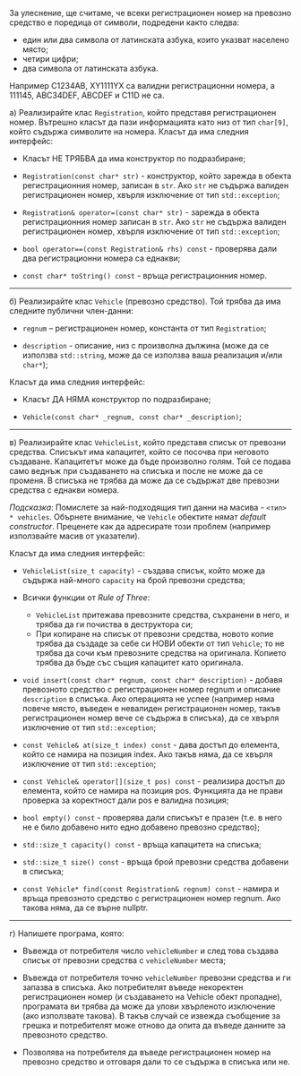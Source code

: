 

За улеснение, ще считаме, че всеки регистрационен номер на превозно средство е поредица от символи, подредени както следва:
- един или два символа от латинската азбука, които указват населено място;
- четири цифри;
- два символа от латинската азбука.

Например C1234AB, XY1111YX са валидни регистрационни номера, а 111145, ABC34DEF, ABCDEF и C11D не са.

а) Реализирайте клас `Registration`, който представя регистрационен номер. Вътрешно класът да пази информацията като низ от тип `char[9]`, който съдържа символите на номера. Класът да има следния интерфейс:

- Класът НЕ ТРЯБВА да има конструктор по подразбиране;

- `Registration(const char* str)` - конструктор, който зарежда в обекта регистрационния номер, записан в `str`. Ако `str` не съдържа валиден регистрационен номер, хвърля изключение от тип `std::exception`;

- `Registration& operator=(const char* str)` - зарежда в обекта регистрационния номер записан в `str`. Ако `str` не съдържа валиден регистрационен номер, хвърля изключение от тип `std::exception`;

- `bool operator==(const Registration& rhs) const` - проверява дали два регистрационни номера са еднакви;

- `const char* toString() const` - връща регистрационния номер.

---

б) Реализирайте клас `Vehicle` (превозно средство). Той трябва да има следните публични член-данни:
- `regnum` – регистрационен номер, константа от тип `Registration`;

- `description` - описание, низ с произволна дължина (може да се използва `std::string`, може да се използва ваша реализация и/или `char*`);

Класът да има следния интерфейс:
- Класът ДА НЯМА конструктор по подразбиране;

- `Vehicle(const char* _regnum, const char* _description)`;

---

в) Реализирайте клас `VehicleList`, който представя списък от превозни средства. Списъкът има капацитет, който се посочва при неговото създаване. Капацитетът може да бъде произволно голям. Той се подава само веднъж при създаването на списъка и после не може да се променя. В списъка не трябва да може да се съдържат две превозни средства с еднакви номера. 

*Подсказка*: Помислете за най-подходящия тип данни на масива - `<тип> * vehicles`. Обърнете внимание, че `Vehicle` обектите нямат *default constructor*. Преценете как да адресирате този проблем (например използвайте масив от указатели).

Класът да има следния интерфейс:

- `VehicleList(size_t capacity)` - създава списък, който може да съдържа най-много `capacity` на брой превозни средства;

- Всички функции от *Rule of Three*:

  - `VehicleList` притежава превозните средства, съхранени в него, и трябва да ги почиства в деструктора си;
  - При копиране на списък от превозни средства, новото копие трябва да създаде за себе си НОВИ обекти от тип `Vehicle`; то не трябва да сочи към превозните средства на оригинала. Копието трябва да бъде със същия капацитет като оригинала.

- `void insert(const char* regnum, const char* description)` - добавя превозното средство с регистрационен номер regnum и описание `description` в списъка. Ако операцията не успее (например няма повече място, въведен е невалиден регистрационен номер, такъв регистрационен номер вече се съдържа в списъка), да се хвърля изключение от тип `std::exception`;

- `const Vehicle& at(size_t index) const` - дава достъп до елемента, който се намира на позиция index. Ако такъв няма, да се хвърля изключение от тип `std::exception`;

- `const Vehicle& operator[](size_t pos) const` - реализира достъп до елемента, който се намира на позиция pos. Функцията да не прави проверка за коректност дали pos е валидна позиция;

- `bool empty() const` - проверява дали списъкът е празен (т.е. в него не е било добавено нито едно добавено превозно средство);
- `std::size_t capacity() const` - връща капацитета на списъка;

- `std::size_t size() const` - връща брой превозни средства добавени в списъка;

- `const Vehicle* find(const Registration& regnum) const` - намира и връща превозното средство с регистрационен номер regnum. Ако такова няма, да се върне nullptr.

---

г) Напишете програма, която:
- Въвежда от потребителя число `vehicleNumber` и след това създава списък от превозни средства с `vehicleNumber` места;

- Въвежда от потребителя точно `vehicleNumber` превозни средства и ги запазва в списъка. Ако потребителят въведе некоректен регистрационен номер (и създаването на Vehicle обект пропадне), програмата ви трябва да може да улови хвърленото изключение (ако използвате такова). В такъв случай се извежда съобщение за грешка и потребителят може отново да опита да въведе данните за превозното средство.

- Позволява на потребителя да въведе регистрационен номер на превозно средство и отговаря дали то се съдържа в списъка или не.
